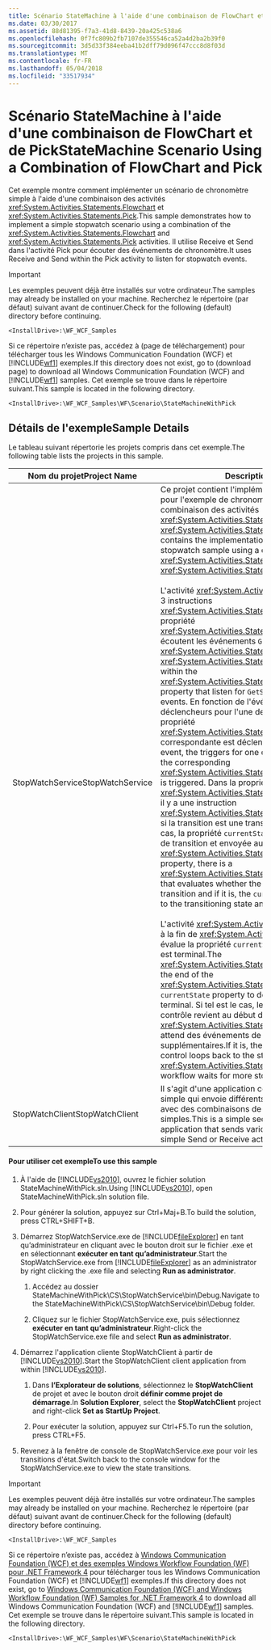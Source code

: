 ```yaml
---
title: Scénario StateMachine à l'aide d'une combinaison de FlowChart et de Pick
ms.date: 03/30/2017
ms.assetid: 88d81395-f7a3-41d8-8439-20a425c538a6
ms.openlocfilehash: 0f7fc809b2fb7107de355546ca52a4d2ba2b39f0
ms.sourcegitcommit: 3d5d33f384eeba41b2dff79d096f47ccc8d8f03d
ms.translationtype: MT
ms.contentlocale: fr-FR
ms.lasthandoff: 05/04/2018
ms.locfileid: "33517934"
---
```

# <a name="statemachine-scenario-using-a-combination-of-flowchart-and-pick"></a><span data-ttu-id="e7fa3-102">Scénario StateMachine à l'aide d'une combinaison de FlowChart et de Pick</span><span class="sxs-lookup"><span data-stu-id="e7fa3-102">StateMachine Scenario Using a Combination of FlowChart and Pick</span></span>
<span data-ttu-id="e7fa3-103">Cet exemple montre comment implémenter un scénario de chronomètre simple à l'aide d'une combinaison des activités <xref:System.Activities.Statements.Flowchart> et <xref:System.Activities.Statements.Pick>.</span><span class="sxs-lookup"><span data-stu-id="e7fa3-103">This sample demonstrates how to implement a simple stopwatch scenario using a combination of the <xref:System.Activities.Statements.Flowchart> and <xref:System.Activities.Statements.Pick> activities.</span></span> <span data-ttu-id="e7fa3-104">Il utilise Receive et Send dans l'activité Pick pour écouter des événements de chronomètre.</span><span class="sxs-lookup"><span data-stu-id="e7fa3-104">It uses Receive and Send within the Pick activity to listen for stopwatch events.</span></span>  
  
> [!IMPORTANT]
>  <span data-ttu-id="e7fa3-105">Les exemples peuvent déjà être installés sur votre ordinateur.</span><span class="sxs-lookup"><span data-stu-id="e7fa3-105">The samples may already be installed on your machine.</span></span> <span data-ttu-id="e7fa3-106">Recherchez le répertoire (par défaut) suivant avant de continuer.</span><span class="sxs-lookup"><span data-stu-id="e7fa3-106">Check for the following (default) directory before continuing.</span></span>  
>   
>  `<InstallDrive>:\WF_WCF_Samples`  
>   
>  <span data-ttu-id="e7fa3-107">Si ce répertoire n’existe pas, accédez à (page de téléchargement) pour télécharger tous les Windows Communication Foundation (WCF) et [!INCLUDE[wf1](../../../../includes/wf1-md.md)] exemples.</span><span class="sxs-lookup"><span data-stu-id="e7fa3-107">If this directory does not exist, go to (download page) to download all Windows Communication Foundation (WCF) and [!INCLUDE[wf1](../../../../includes/wf1-md.md)] samples.</span></span> <span data-ttu-id="e7fa3-108">Cet exemple se trouve dans le répertoire suivant.</span><span class="sxs-lookup"><span data-stu-id="e7fa3-108">This sample is located in the following directory.</span></span>  
>   
>  `<InstallDrive>:\WF_WCF_Samples\WF\Scenario\StateMachineWithPick`  
  
## <a name="sample-details"></a><span data-ttu-id="e7fa3-109">Détails de l'exemple</span><span class="sxs-lookup"><span data-stu-id="e7fa3-109">Sample Details</span></span>  
 <span data-ttu-id="e7fa3-110">Le tableau suivant répertorie les projets compris dans cet exemple.</span><span class="sxs-lookup"><span data-stu-id="e7fa3-110">The following table lists the projects in this sample.</span></span>  
  
|<span data-ttu-id="e7fa3-111">Nom du projet</span><span class="sxs-lookup"><span data-stu-id="e7fa3-111">Project Name</span></span>|<span data-ttu-id="e7fa3-112">Description</span><span class="sxs-lookup"><span data-stu-id="e7fa3-112">Description</span></span>|  
|-|-|  
|<span data-ttu-id="e7fa3-113">StopWatchService</span><span class="sxs-lookup"><span data-stu-id="e7fa3-113">StopWatchService</span></span>|<span data-ttu-id="e7fa3-114">Ce projet contient l'implémentation d'une machine à états pour l'exemple de chronomètre à l'aide d'une combinaison des activités <xref:System.Activities.Statements.Flowchart> et <xref:System.Activities.Statements.Pick>.</span><span class="sxs-lookup"><span data-stu-id="e7fa3-114">This project contains the implementation of a state machine for the stopwatch sample using a combination of the <xref:System.Activities.Statements.Flowchart> and <xref:System.Activities.Statements.Pick> activities.</span></span><br /><br /> <span data-ttu-id="e7fa3-115">L'activité <xref:System.Activities.Statements.Pick> a 3 instructions <xref:System.Activities.Statements.PickBranch> dans la propriété <xref:System.Activities.Statements.Pick.Branches%2A> qui écoutent les événements `GetStart`, `GetStop` et `GetOff`.</span><span class="sxs-lookup"><span data-stu-id="e7fa3-115">The <xref:System.Activities.Statements.Pick> activity has 3 <xref:System.Activities.Statements.PickBranch> statements within the <xref:System.Activities.Statements.Pick.Branches%2A> property that listen for `GetStart`, `GetStop` and `GetOff` events.</span></span> <span data-ttu-id="e7fa3-116">En fonction de l'événement entrant, les déclencheurs pour l'une des branches s'activent et la propriété <xref:System.Activities.Statements.PickBranch.Action%2A> correspondante est déclenchée.</span><span class="sxs-lookup"><span data-stu-id="e7fa3-116">Based on the incoming event, the triggers for one of the branches activate and the corresponding <xref:System.Activities.Statements.PickBranch.Action%2A> is triggered.</span></span> <span data-ttu-id="e7fa3-117">Dans la propriété <xref:System.Activities.Statements.PickBranch.Action%2A>, il y a une instruction <xref:System.Activities.Statements.Switch%601> qui évalue si la transition est une transition légitime, et si tel est le cas, la propriété `currentState` est mise à jour avec l'état de transition et envoyée au client.</span><span class="sxs-lookup"><span data-stu-id="e7fa3-117">In the <xref:System.Activities.Statements.PickBranch.Action%2A> property, there is a <xref:System.Activities.Statements.Switch%601> statement that evaluates whether the transition is a legitimate transition and if it is, the `currentState` property is updated to the transitioning state and sent to the client.</span></span><br /><br /> <span data-ttu-id="e7fa3-118">L'activité <xref:System.Activities.Statements.FlowDecision> à la fin de <xref:System.Activities.Statements.Flowchart> évalue la propriété `currentState` pour déterminer si l'état est terminal.</span><span class="sxs-lookup"><span data-stu-id="e7fa3-118">The <xref:System.Activities.Statements.FlowDecision> activity at the end of the <xref:System.Activities.Statements.Flowchart> evaluates the `currentState` property to determine whether the state is terminal.</span></span> <span data-ttu-id="e7fa3-119">Si tel est le cas, le workflow se termine ; sinon, le contrôle revient au début de l'activité <xref:System.Activities.Statements.Pick> où le workflow attend des événements de chronomètre supplémentaires.</span><span class="sxs-lookup"><span data-stu-id="e7fa3-119">If it is, the workflow ends; otherwise control loops back to the start of the <xref:System.Activities.Statements.Pick> activity where the workflow waits for more stopwatch events.</span></span>|  
|<span data-ttu-id="e7fa3-120">StopWatchClient</span><span class="sxs-lookup"><span data-stu-id="e7fa3-120">StopWatchClient</span></span>|<span data-ttu-id="e7fa3-121">Il s'agit d'une application console de workflow séquentiel simple qui envoie différents événements de chronomètre avec des combinaisons de Send ou de Receive simples.</span><span class="sxs-lookup"><span data-stu-id="e7fa3-121">This is a simple sequential workflow console application that sends various stopwatch events with simple Send or Receive activity combinations.</span></span>|  
  
#### <a name="to-use-this-sample"></a><span data-ttu-id="e7fa3-122">Pour utiliser cet exemple</span><span class="sxs-lookup"><span data-stu-id="e7fa3-122">To use this sample</span></span>  
  
1.  <span data-ttu-id="e7fa3-123">À l'aide de [!INCLUDE[vs2010](../../../../includes/vs2010-md.md)], ouvrez le fichier solution StateMachineWithPick.sln.</span><span class="sxs-lookup"><span data-stu-id="e7fa3-123">Using [!INCLUDE[vs2010](../../../../includes/vs2010-md.md)], open StateMachineWithPick.sln solution file.</span></span>  
  
2.  <span data-ttu-id="e7fa3-124">Pour générer la solution, appuyez sur Ctrl+Maj+B.</span><span class="sxs-lookup"><span data-stu-id="e7fa3-124">To build the solution, press CTRL+SHIFT+B.</span></span>  
  
3.  <span data-ttu-id="e7fa3-125">Démarrez StopWatchService.exe de [!INCLUDE[fileExplorer](../../../../includes/fileexplorer-md.md)] en tant qu’administrateur en cliquant avec le bouton droit sur le fichier .exe et en sélectionnant **exécuter en tant qu’administrateur**.</span><span class="sxs-lookup"><span data-stu-id="e7fa3-125">Start the StopWatchService.exe from [!INCLUDE[fileExplorer](../../../../includes/fileexplorer-md.md)] as an administrator by right clicking the .exe file and selecting **Run as administrator**.</span></span>  
  
    1.  <span data-ttu-id="e7fa3-126">Accédez au dossier StateMachineWithPick\CS\StopWatchService\bin\Debug.</span><span class="sxs-lookup"><span data-stu-id="e7fa3-126">Navigate to the StateMachineWithPick\CS\StopWatchService\bin\Debug folder.</span></span>  
  
    2.  <span data-ttu-id="e7fa3-127">Cliquez sur le fichier StopWatchService.exe, puis sélectionnez **exécuter en tant qu’administrateur**.</span><span class="sxs-lookup"><span data-stu-id="e7fa3-127">Right-click the StopWatchService.exe file and select **Run as administrator**.</span></span>  
  
4.  <span data-ttu-id="e7fa3-128">Démarrez l'application cliente StopWatchClient à partir de [!INCLUDE[vs2010](../../../../includes/vs2010-md.md)].</span><span class="sxs-lookup"><span data-stu-id="e7fa3-128">Start the StopWatchClient client application from within [!INCLUDE[vs2010](../../../../includes/vs2010-md.md)].</span></span>  
  
    1.  <span data-ttu-id="e7fa3-129">Dans **l’Explorateur de solutions**, sélectionnez le **StopWatchClient** de projet et avec le bouton droit **définir comme projet de démarrage**.</span><span class="sxs-lookup"><span data-stu-id="e7fa3-129">In **Solution Explorer**, select the **StopWatchClient** project and right-click **Set as StartUp Project**.</span></span>  
  
    2.  <span data-ttu-id="e7fa3-130">Pour exécuter la solution, appuyez sur Ctrl+F5.</span><span class="sxs-lookup"><span data-stu-id="e7fa3-130">To run the solution, press CTRL+F5.</span></span>  
  
5.  <span data-ttu-id="e7fa3-131">Revenez à la fenêtre de console de StopWatchService.exe pour voir les transitions d'état.</span><span class="sxs-lookup"><span data-stu-id="e7fa3-131">Switch back to the console window for the StopWatchService.exe to view the state transitions.</span></span>  
  
> [!IMPORTANT]
>  <span data-ttu-id="e7fa3-132">Les exemples peuvent déjà être installés sur votre ordinateur.</span><span class="sxs-lookup"><span data-stu-id="e7fa3-132">The samples may already be installed on your machine.</span></span> <span data-ttu-id="e7fa3-133">Recherchez le répertoire (par défaut) suivant avant de continuer.</span><span class="sxs-lookup"><span data-stu-id="e7fa3-133">Check for the following (default) directory before continuing.</span></span>  
>   
>  `<InstallDrive>:\WF_WCF_Samples`  
>   
>  <span data-ttu-id="e7fa3-134">Si ce répertoire n’existe pas, accédez à [Windows Communication Foundation (WCF) et des exemples Windows Workflow Foundation (WF) pour .NET Framework 4](http://go.microsoft.com/fwlink/?LinkId=150780) pour télécharger tous les Windows Communication Foundation (WCF) et [!INCLUDE[wf1](../../../../includes/wf1-md.md)] exemples.</span><span class="sxs-lookup"><span data-stu-id="e7fa3-134">If this directory does not exist, go to [Windows Communication Foundation (WCF) and Windows Workflow Foundation (WF) Samples for .NET Framework 4](http://go.microsoft.com/fwlink/?LinkId=150780) to download all Windows Communication Foundation (WCF) and [!INCLUDE[wf1](../../../../includes/wf1-md.md)] samples.</span></span> <span data-ttu-id="e7fa3-135">Cet exemple se trouve dans le répertoire suivant.</span><span class="sxs-lookup"><span data-stu-id="e7fa3-135">This sample is located in the following directory.</span></span>  
>   
>  `<InstallDrive>:\WF_WCF_Samples\WF\Scenario\StateMachineWithPick`